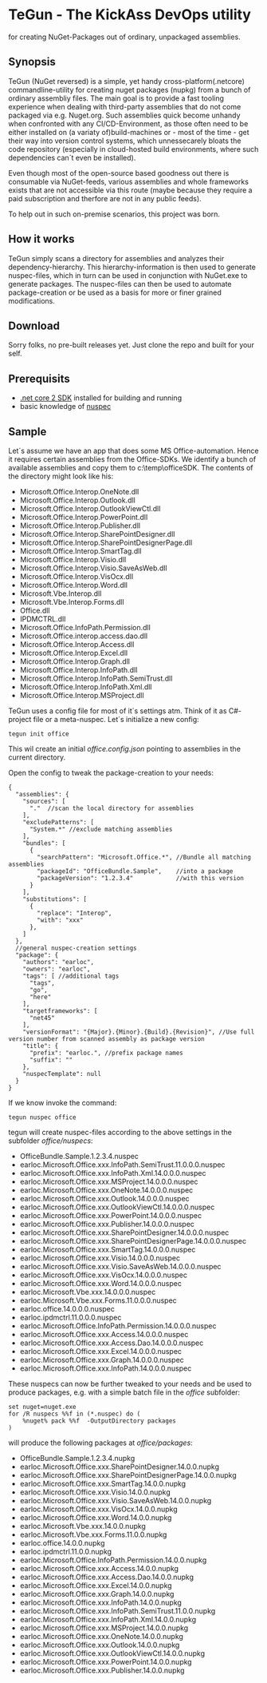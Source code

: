 # TeGun - The KickAss DevOps utility #

for creating NuGet-Packages out of ordinary, unpackaged assemblies.

## Synopsis ##
TeGun (NuGet reversed) is a simple, yet handy cross-platform(.netcore) commandline-utility for creating nuget packages (nupkg) from a bunch of ordinary assembliy files. 
The main goal is to provide a fast tooling experience when dealing with third-party assemblies that do not come packaged via e.g. Nuget.org.
Such assemblies quick become unhandy when confronted with any CI/CD-Environment, as those often need to be either installed on (a variaty of)build-machines or - most of the time - get their way into version control systems, which unnessecarely bloats the code repository (especially in cloud-hosted build environments, where such dependencies can´t even be installed).

Even though most of the open-source based goodness out there is consumable via NuGet-feeds, various assemblies and whole frameworks  exists that are not accessible via this route (maybe because they require a paid subscription and therfore are not in any public feeds).

To help out in such on-premise scenarios, this project was born.

## How it works ##
TeGun simply scans a directory for assemblies and analyzes their dependency-hierarchy. This hierarchy-information is then used to generate nuspec-files, which in turn can be used in conjunction with NuGet.exe to generate packages. The nuspec-files can then be used to automate package-creation or be used as a basis for more or finer grained modifications.

## Download ##
Sorry folks, no pre-built releases yet.
Just clone the repo and built for your self.

## Prerequisits ##
- [.net core 2 SDK](https://www.microsoft.com/net/learn/get-started/windows) installed for building and running
- basic knowledge of [nuspec](https://docs.microsoft.com/en-us/nuget/schema/nuspec)

## Sample ##
Let´s assume we have an app that does some MS Office-automation. Hence it requires certain assemblies from the Office-SDKs. We identify a bunch of available assemblies and copy them to c:\temp\officeSDK. The contents of the directory might look like his:

- Microsoft.Office.Interop.OneNote.dll
- Microsoft.Office.Interop.Outlook.dll
- Microsoft.Office.Interop.OutlookViewCtl.dll
- Microsoft.Office.Interop.PowerPoint.dll
- Microsoft.Office.Interop.Publisher.dll
- Microsoft.Office.Interop.SharePointDesigner.dll
- Microsoft.Office.Interop.SharePointDesignerPage.dll
- Microsoft.Office.Interop.SmartTag.dll
- Microsoft.Office.Interop.Visio.dll
- Microsoft.Office.Interop.Visio.SaveAsWeb.dll
- Microsoft.Office.Interop.VisOcx.dll
- Microsoft.Office.Interop.Word.dll
- Microsoft.Vbe.Interop.dll
- Microsoft.Vbe.Interop.Forms.dll
- Office.dll
- IPDMCTRL.dll
- Microsoft.Office.InfoPath.Permission.dll
- Microsoft.Office.interop.access.dao.dll
- Microsoft.Office.Interop.Access.dll
- Microsoft.Office.Interop.Excel.dll
- Microsoft.Office.Interop.Graph.dll
- Microsoft.Office.Interop.InfoPath.dll
- Microsoft.Office.Interop.InfoPath.SemiTrust.dll
- Microsoft.Office.Interop.InfoPath.Xml.dll
- Microsoft.Office.Interop.MSProject.dll

TeGun uses a config file for most of it´s settings atm. Think of it as C#-project file or a meta-nuspec. Let´s initialize a new config:

    tegun init office

This wil create an initial *office.config.json* pointing to assemblies in the current directory.

Open the config to tweak the package-creation to your needs:

    {
      "assemblies": {
        "sources": [ 
          "."  //scan the local directory for assemblies
        ],
        "excludePatterns": [ 
          "System.*" //exclude matching assemblies
        ],
        "bundles": [
          {
            "searchPattern": "Microsoft.Office.*", //Bundle all matching assemblies
            "packageId": "OfficeBundle.Sample",    //into a package
            "packageVersion": "1.2.3.4"            //with this version
          }
        ],
        "substitutions": [
          {
            "replace": "Interop",
            "with": "xxx"
          },
        ]
      },
      //general nuspec-creation settings
      "package": { 
        "authors": "earloc",
        "owners": "earloc",
        "tags": [ //additional tags
          "tags",
          "go",
          "here"
        ],
        "targetframeworks": [
          "net45"
        ],
        "versionFormat": "{Major}.{Minor}.{Build}.{Revision}", //Use full version number from scanned assembly as package version
        "title": {
          "prefix": "earloc.", //prefix package names
          "suffix": ""
        },
        "nuspecTemplate": null
      }
    }


If we know invoke the command:

    tegun nuspec office

tegun will create nuspec-files according to the above settings in the subfolder *office/nuspecs*:

- OfficeBundle.Sample.1.2.3.4.nuspec
- earloc.Microsoft.Office.xxx.InfoPath.SemiTrust.11.0.0.0.nuspec
- earloc.Microsoft.Office.xxx.InfoPath.Xml.14.0.0.0.nuspec
- earloc.Microsoft.Office.xxx.MSProject.14.0.0.0.nuspec
- earloc.Microsoft.Office.xxx.OneNote.14.0.0.0.nuspec
- earloc.Microsoft.Office.xxx.Outlook.14.0.0.0.nuspec
- earloc.Microsoft.Office.xxx.OutlookViewCtl.14.0.0.0.nuspec
- earloc.Microsoft.Office.xxx.PowerPoint.14.0.0.0.nuspec
- earloc.Microsoft.Office.xxx.Publisher.14.0.0.0.nuspec
- earloc.Microsoft.Office.xxx.SharePointDesigner.14.0.0.0.nuspec
- earloc.Microsoft.Office.xxx.SharePointDesignerPage.14.0.0.0.nuspec
- earloc.Microsoft.Office.xxx.SmartTag.14.0.0.0.nuspec
- earloc.Microsoft.Office.xxx.Visio.14.0.0.0.nuspec
- earloc.Microsoft.Office.xxx.Visio.SaveAsWeb.14.0.0.0.nuspec
- earloc.Microsoft.Office.xxx.VisOcx.14.0.0.0.nuspec
- earloc.Microsoft.Office.xxx.Word.14.0.0.0.nuspec
- earloc.Microsoft.Vbe.xxx.14.0.0.0.nuspec
- earloc.Microsoft.Vbe.xxx.Forms.11.0.0.0.nuspec
- earloc.office.14.0.0.0.nuspec
- earloc.ipdmctrl.11.0.0.0.nuspec
- earloc.Microsoft.Office.InfoPath.Permission.14.0.0.0.nuspec
- earloc.Microsoft.Office.xxx.Access.14.0.0.0.nuspec
- earloc.Microsoft.Office.xxx.Access.Dao.14.0.0.0.nuspec
- earloc.Microsoft.Office.xxx.Excel.14.0.0.0.nuspec
- earloc.Microsoft.Office.xxx.Graph.14.0.0.0.nuspec
- earloc.Microsoft.Office.xxx.InfoPath.14.0.0.0.nuspec

These nuspecs can now be further tweaked to your needs and be used to produce packages, e.g. with a simple batch file in the *office* subfolder:

    set nuget=nuget.exe
    for /R nuspecs %%f in (*.nuspec) do (
    	%nuget% pack %%f  -OutputDirectory packages
    )

will produce the following packages at *office/packages*:

- OfficeBundle.Sample.1.2.3.4.nupkg
- earloc.Microsoft.Office.xxx.SharePointDesigner.14.0.0.nupkg
- earloc.Microsoft.Office.xxx.SharePointDesignerPage.14.0.0.nupkg
- earloc.Microsoft.Office.xxx.SmartTag.14.0.0.nupkg
- earloc.Microsoft.Office.xxx.Visio.14.0.0.nupkg
- earloc.Microsoft.Office.xxx.Visio.SaveAsWeb.14.0.0.nupkg
- earloc.Microsoft.Office.xxx.VisOcx.14.0.0.nupkg
- earloc.Microsoft.Office.xxx.Word.14.0.0.nupkg
- earloc.Microsoft.Vbe.xxx.14.0.0.nupkg
- earloc.Microsoft.Vbe.xxx.Forms.11.0.0.nupkg
- earloc.office.14.0.0.nupkg
- earloc.ipdmctrl.11.0.0.nupkg
- earloc.Microsoft.Office.InfoPath.Permission.14.0.0.nupkg
- earloc.Microsoft.Office.xxx.Access.14.0.0.nupkg
- earloc.Microsoft.Office.xxx.Access.Dao.14.0.0.nupkg
- earloc.Microsoft.Office.xxx.Excel.14.0.0.nupkg
- earloc.Microsoft.Office.xxx.Graph.14.0.0.nupkg
- earloc.Microsoft.Office.xxx.InfoPath.14.0.0.nupkg
- earloc.Microsoft.Office.xxx.InfoPath.SemiTrust.11.0.0.nupkg
- earloc.Microsoft.Office.xxx.InfoPath.Xml.14.0.0.nupkg
- earloc.Microsoft.Office.xxx.MSProject.14.0.0.nupkg
- earloc.Microsoft.Office.xxx.OneNote.14.0.0.nupkg
- earloc.Microsoft.Office.xxx.Outlook.14.0.0.nupkg
- earloc.Microsoft.Office.xxx.OutlookViewCtl.14.0.0.nupkg
- earloc.Microsoft.Office.xxx.PowerPoint.14.0.0.nupkg
- earloc.Microsoft.Office.xxx.Publisher.14.0.0.nupkg




